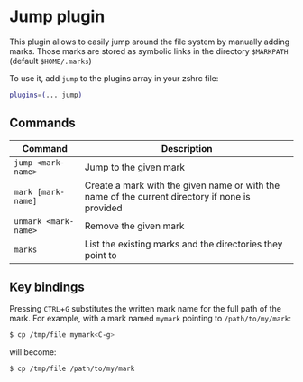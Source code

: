 # Jump plugin

This plugin allows to easily jump around the file system by manually adding
marks. Those marks are stored as symbolic links in the directory `$MARKPATH`
(default `$HOME/.marks`)

To use it, add `jump` to the plugins array in your zshrc file:

```zsh
plugins=(... jump)
```

## Commands

| Command              | Description                                                                                     |
| -------------------- | ----------------------------------------------------------------------------------------------- |
| `jump <mark-name>`   | Jump to the given mark                                                                          |
| `mark [mark-name]`   | Create a mark with the given name or with the name of the current directory if none is provided |
| `unmark <mark-name>` | Remove the given mark                                                                           |
| `marks`              | List the existing marks and the directories they point to                                       |

## Key bindings

Pressing `CTRL`+`G` substitutes the written mark name for the full path of the
mark. For example, with a mark named `mymark` pointing to `/path/to/my/mark`:

```zsh
$ cp /tmp/file mymark<C-g>
```

will become:

```zsh
$ cp /tmp/file /path/to/my/mark
```
